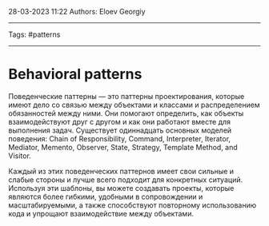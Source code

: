28-03-2023
11:22
Authors: Eloev Georgiy 
***
Tags: #patterns
***
# Behavioral patterns
Поведенческие паттерны — это паттерны проектирования, которые имеют дело со связью между объектами и классами и распределением обязанностей между ними. Они помогают определить, как объекты взаимодействуют друг с другом и как они работают вместе для выполнения задач. Существует одиннадцать основных моделей поведения: Chain of Responsibility, Command, Interpreter, Iterator, Mediator, Memento, Observer, State, Strategy, Template Method, and Visitor.

Каждый из этих поведенческих паттернов имеет свои сильные и слабые стороны и лучше всего подходит для конкретных ситуаций. Используя эти шаблоны, вы можете создавать проекты, которые являются более гибкими, удобными в сопровождении и масштабируемыми, а также способствуют повторному использованию кода и упрощают взаимодействие между объектами.